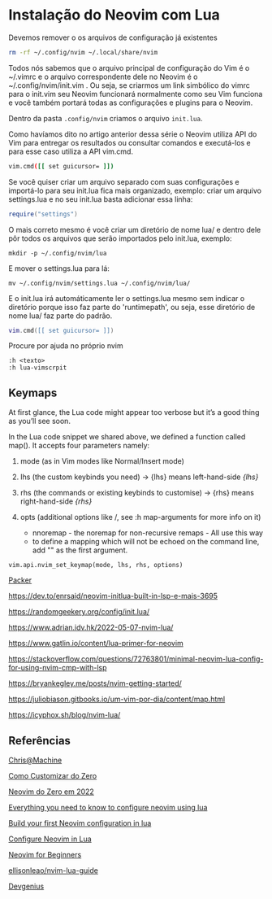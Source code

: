 # Instalação do Neovim com Lua

Devemos remover o os arquivos de configuração já existentes

```sh
rm -rf ~/.config/nvim ~/.local/share/nvim
```

Todos nós sabemos que o arquivo principal de configuração do Vim é o ~/.vimrc e o arquivo correspondente dele no Neovim é o ~/.config/nvim/init.vim . Ou seja, se criarmos um link simbólico do vimrc para o init.vim seu Neovim funcionará normalmente como seu Vim funciona e você também portará todas as configurações e plugins para o Neovim.

Dentro da pasta `.config/nvim` criamos o arquivo `init.lua`.

Como havíamos dito no artigo anterior dessa série o Neovim utiliza API do Vim para entregar os resultados ou consultar comandos e executá-los e para esse caso utiliza a API vim.cmd.

```sh
vim.cmd([[ set guicursor= ]])
```
Se você quiser criar um arquivo separado com suas configurações e importá-lo para seu init.lua fica mais organizado, exemplo: criar um arquivo settings.lua e no seu init.lua basta adicionar essa linha:

```lua
require("settings")
```
O mais correto mesmo é você criar um diretório de nome lua/ e dentro dele pôr todos os arquivos que serão importados pelo init.lua, exemplo:

```
mkdir -p ~/.config/nvim/lua
```

E mover o settings.lua para lá:

```
mv ~/.config/nvim/settings.lua ~/.config/nvim/lua/
```

E o init.lua irá automáticamente ler o settings.lua mesmo sem indicar o diretório porque isso faz parte do 'runtimepath', ou seja, esse diretório de nome lua/ faz parte do padrão.
```lua
vim.cmd([[ set guicursor= ]])
```
Procure por ajuda no próprio nvim

```
:h <texto>
:h lua-vimscrpit
```

## Keymaps

At first glance, the Lua code might appear too verbose but it’s a good thing as
you’ll see soon.

In the Lua code snippet we shared above, we defined a function called map(). It accepts four parameters namely:

1. mode (as in Vim modes like Normal/Insert mode)

2. lhs (the custom keybinds you need) -> {lhs}	means left-hand-side	*{lhs}*

3. rhs (the commands or existing keybinds to customise) -> {rhs} means right-hand-side	*{rhs}*
   
4. opts (additional options like <silent>/<noremap>, see :h map-arguments for more info on it)

    - nnoremap  - the noremap for non-recursive remaps - All use this way
    - to define a mapping which will not be echoed on the command line, add "<silent>" as the first argument.


```vim
vim.api.nvim_set_keymap(mode, lhs, rhs, options)
```



[Packer](https://github.com/wbthomason/packer.nvim)

https://dev.to/enrsaid/neovim-initlua-built-in-lsp-e-mais-3695

https://randomgeekery.org/config/init.lua/

https://www.adrian.idv.hk/2022-05-07-nvim-lua/

https://www.gatlin.io/content/lua-primer-for-neovim

https://stackoverflow.com/questions/72763801/minimal-neovim-lua-config-for-using-nvim-cmp-with-lsp

https://bryankegley.me/posts/nvim-getting-started/

https://juliobiason.gitbooks.io/um-vim-por-dia/content/map.html

https://icyphox.sh/blog/nvim-lua/

## Referências
[Chris@Machine](https://github.com/ChristianChiarulli/nvim)

[Como Customizar do Zero](https://terminalroot.com.br/2021/11/tudo-sobre-neovim-com-lua-como-customizar-do-zero.html)

[Neovim do Zero em 2022](https://www.manualdocodigo.com.br/vim-basico/)

[Everything you need to know to configure neovim using lua](https://vonheikemen.github.io/devlog/tools/configuring-neovim-using-lua/)

[Build your first Neovim configuration in lua](https://vonheikemen.github.io/devlog/tools/build-your-first-lua-config-for-neovim/)

[Configure Neovim in Lua](https://www.meetgor.com/neovim-vimscript-to-lua/)

[Neovim for Beginners](https://alpha2phi.medium.com/neovim-for-beginners-init-lua-45ff91f741cb)

[ellisonleao/nvim-lua-guide](https://github.com/ellisonleao/nvim-lua-guide/blob/main/README.pt-br.md)

[Devgenius](https://blog.devgenius.io/create-custom-keymaps-in-neovim-with-lua-d1167de0f2c2)         
